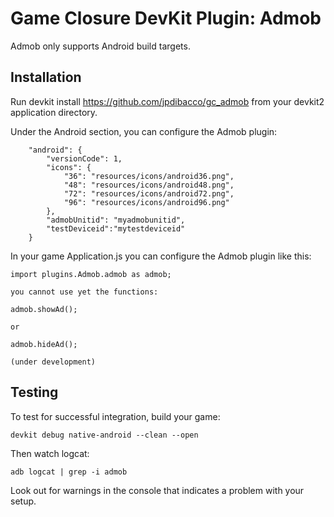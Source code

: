 # Game Closure DevKit Plugin: Admob

Admob only supports Android build targets.

## Installation

Run devkit install https://github.com/jpdibacco/gc_admob from your devkit2 application directory.

Under the Android section, you can configure the Admob plugin:

~~~
	"android": {
		"versionCode": 1,
		"icons": {
			"36": "resources/icons/android36.png",
			"48": "resources/icons/android48.png",
			"72": "resources/icons/android72.png",
			"96": "resources/icons/android96.png"
		},
		"admobUnitid": "myadmobunitid",
		"testDeviceid":"mytestdeviceid"
	}
~~~
In your game Application.js you can configure the Admob plugin like this:
~~~
import plugins.Admob.admob as admob;

you cannot use yet the functions:

admob.showAd();

or

admob.hideAd();

(under development)
~~~


## Testing

To test for successful integration, build your game:

~~~
devkit debug native-android --clean --open
~~~

Then watch logcat:

~~~
adb logcat | grep -i admob
~~~

Look out for warnings in the console that indicates a problem with your setup.